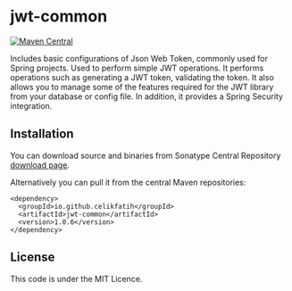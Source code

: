 # jwt-common

[![Maven Central](https://maven-badges.herokuapp.com/maven-central/io.github.celikfatih/jwt-common/badge.svg)](https://maven-badges.herokuapp.com/maven-central/io.github.celikfatih/jwt-common/)

Includes basic configurations of Json Web Token, commonly used for Spring projects.
Used to perform simple JWT operations. It performs operations such as generating a 
JWT token, validating the token. It also allows you to manage some of the features 
required for the JWT library from your database or config file. In addition, 
it provides a Spring Security integration.

## Installation
You can download source and binaries from Sonatype Central Repository 
[download page](https://search.maven.org/artifact/io.github.celikfatih/jwt-common/1.0.6/jar).

Alternatively you can pull it from the central Maven repositories:
```
<dependency>
  <groupId>io.github.celikfatih</groupId>
  <artifactId>jwt-common</artifactId>
  <version>1.0.6</version>
</dependency>
```
## License
This code is under the MIT Licence.

